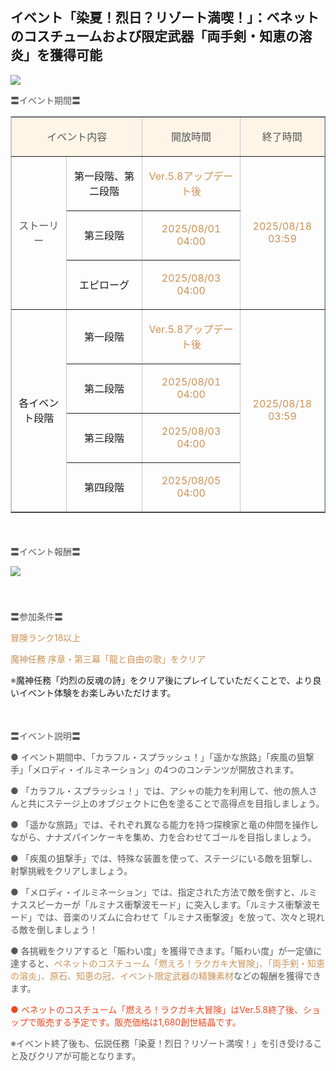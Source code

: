 ## イベント「染夏！烈日？リゾート満喫！」：ベネットのコスチュームおよび限定武器「両手剣・知恵の溶炎」を獲得可能
<img src="https://sdk.hoyoverse.com/upload/ann/2025/07/18/10edd1b80a015fd82642a8fb4a7853ac_1565408671017493462.png">
<p style="white-space: pre-wrap; text-align: left;"><span style="color:rgba(85,85,85,1)">〓イベント期間〓</span></p><div class="table-wrapper"><table style="border-color:rgb(193, 199, 208);width:100%;border-collapse:collapse;" class="" border="1" cellspacing="0"><colgroup><col style="width: 17.49787875930989%;"><col style="width: 24.285848967662865%;"><col style="width: 31.224662958423682%;"><col style="width: 31.375506740831526%;"></colgroup><tbody><tr><td colspan="2" data-colwidth="116,161" style="background-color: rgb(254, 245, 231);"><p style="white-space: pre-wrap; text-align: center;"><span style="color:rgba(85,85,85,1)">イベント内容</span></p></td><td data-colwidth="207" style="background-color: rgb(254, 245, 231);"><p style="white-space: pre-wrap; text-align: center;"><span style="color:rgba(85,85,85,1)">開放時間</span></p></td><td data-colwidth="208" style="background-color: rgb(254, 245, 231);"><p style="white-space: pre-wrap; text-align: center;"><span style="color:rgba(85,85,85,1)">終了時間</span></p></td></tr><tr><td rowspan="3" data-colwidth="116"><p style="white-space: pre-wrap; text-align: center;"><span style="color:rgba(85,85,85,1)">ストーリー</span></p></td><td data-colwidth="161"><p style="white-space: pre-wrap; text-align: center;">第一段階、第二段階</p></td><td data-colwidth="207"><p style="white-space: pre-wrap; text-align: center;"><span style="color:rgba(204,146,85,1)">Ver.5.8アップデート後</span></p></td><td rowspan="3" data-colwidth="208"><p style="white-space: pre-wrap; text-align: center;"><span style="color:rgba(204,146,85,1)"><t class="t_lc" contenteditable="false">2025/08/18 03:59</t></span></p></td></tr><tr><td data-colwidth="161"><p style="white-space: pre-wrap; text-align: center;">第三段階</p></td><td data-colwidth="207"><p style="white-space: pre-wrap; text-align: center;"><span style="color:rgba(204,146,85,1)"><t class="t_lc" contenteditable="false">2025/08/01 04:00</t></span></p></td></tr><tr><td data-colwidth="161"><p style="white-space: pre-wrap; text-align: center;">エピローグ</p></td><td data-colwidth="207"><p style="white-space: pre-wrap; text-align: center;"><span style="color:rgba(204,146,85,1)"><t class="t_lc" contenteditable="false">2025/08/03 04:00</t></span></p></td></tr><tr><td rowspan="4" data-colwidth="116"><p style="white-space: pre-wrap; text-align: center;">各イベント段階</p></td><td data-colwidth="161"><p style="white-space: pre-wrap; text-align: center;">第一段階</p></td><td data-colwidth="207"><p style="white-space: pre-wrap; text-align: center;"><span style="color:rgba(204,146,85,1)">Ver.5.8アップデート後</span></p></td><td rowspan="4" data-colwidth="208"><p style="white-space: pre-wrap; text-align: center;"><span style="color:rgba(204,146,85,1)"><t class="t_lc" contenteditable="false">2025/08/18 03:59</t></span></p></td></tr><tr><td data-colwidth="161"><p style="white-space: pre-wrap; text-align: center;">第二段階</p></td><td data-colwidth="207"><p style="white-space: pre-wrap; text-align: center;"><span style="color:rgba(204,146,85,1)"><t class="t_lc" contenteditable="false">2025/08/01 04:00</t></span></p></td></tr><tr><td data-colwidth="161"><p style="white-space: pre-wrap; text-align: center;">第三段階</p></td><td data-colwidth="207"><p style="white-space: pre-wrap; text-align: center;"><span style="color:rgba(204,146,85,1)"><t class="t_lc" contenteditable="false">2025/08/03 04:00</t></span></p></td></tr><tr><td data-colwidth="161"><p style="white-space: pre-wrap; text-align: center;">第四段階</p></td><td data-colwidth="207"><p style="white-space: pre-wrap; text-align: center;"><span style="color:rgba(204,146,85,1)"><t class="t_lc" contenteditable="false">2025/08/05 04:00</t></span></p></td></tr></tbody></table></div><p style="white-space: pre-wrap; min-height: 1.5em;"></p><p style="white-space: pre-wrap; text-align: left;"><span style="color:rgba(85,85,85,1)">〓イベント報酬〓</span></p><p style="white-space: pre-wrap; min-height: 1.5em; text-align: left;"><img src="https://sdk.hoyoverse.com/upload/ann/2025/06/27/2831eb8aaa78ec4bee34300c4bed8f39_5180849364035653321.png" href="" style="border:none;vertical-align:middle;"></p><p style="white-space: pre-wrap; min-height: 1.5em; text-align: left;"></p><p style="white-space: pre-wrap; text-align: left;"><span style="color:rgba(85,85,85,1)">〓参加条件〓</span></p><p style="white-space: pre-wrap; text-align: left;"><span style="color:rgba(204,146,85,1)">冒険ランク18以上</span></p><p style="white-space: pre-wrap; text-align: left;"><span style="color:rgba(204,146,85,1)">魔神任務 序章・第三幕「龍と自由の歌」をクリア</span></p><p style="white-space: pre-wrap;"><span style="color:rgba(85,85,85,1)">※</span>魔神任務「灼烈の反魂の詩」をクリア後にプレイしていただくことで、より良いイベント体験をお楽しみいただけます。</p><p style="white-space: pre-wrap; min-height: 1.5em;"></p><p style="white-space: pre-wrap; text-align: left;"><span style="color:rgba(85,85,85,1)">〓イベント説明〓</span></p><p style="white-space: pre-wrap; text-align: left;"><span style="color:rgba(85,85,85,1)">● イベント期間中、「カラフル・スプラッシュ！」「遥かな旅路」「疾風の狙撃手」「メロディ・イルミネーション」の4つのコンテンツが開放されます。</span></p><p style="white-space: pre-wrap; text-align: left;"><span style="color:rgba(85,85,85,1)">● 「カラフル・スプラッシュ！」では、アシャの能力を利用して、他の旅人さんと共にステージ上のオブジェクトに色を塗ることで高得点を目指しましょう。</span></p><p style="white-space: pre-wrap; text-align: left;"><span style="color:rgba(85,85,85,1)">● 「遥かな旅路」では、それぞれ異なる能力を持つ探検家と竜の仲間を操作しながら、ナナズパインケーキを集め、力を合わせてゴールを目指しましょう。</span></p><p style="white-space: pre-wrap; text-align: left;"><span style="color:rgba(85,85,85,1)">● 「疾風の狙撃手」では、特殊な装置を使って、ステージにいる敵を狙撃し、射撃挑戦をクリアしましょう。</span></p><p style="white-space: pre-wrap; text-align: left;"><span style="color:rgba(85,85,85,1)">● 「メロディ・イルミネーション」では、指定された方法で敵を倒すと、ルミナススピーカーが「ルミナス衝撃波モード」に突入します。「ルミナス衝撃波モード」では、音楽のリズムに合わせて「ルミナス衝撃波」を放って、次々と現れる敵を倒しましょう！</span></p><p style="white-space: pre-wrap; text-align: left;"><span style="color:rgba(85,85,85,1)">● 各挑戦をクリアすると「賑わい度」を獲得できます。「賑わい度」が一定値に達すると、</span><span style="color:rgba(204,146,85,1)">ベネットのコスチューム「燃えろ！ラクガキ大冒険」、「両手剣・知恵の溶炎」、原石、知恵の冠、イベント限定武器の精錬素材</span><span style="color:rgba(85,85,85,1)">などの報酬を獲得できます。</span></p><p style="white-space: pre-wrap; text-align: left;"><span style="color:rgba(236,73,35,1)">● ベネットのコスチューム「燃えろ！ラクガキ大冒険」はVer.5.8終了後、ショップで販売する予定です。販売価格は1,680創世結晶です。</span></p><p style="white-space: pre-wrap; text-align: left;"><span style="color:rgba(85,85,85,1)">※イベント終了後も、伝説任務「染夏！烈日？リゾート満喫！」を引き受けること及びクリアが可能となります。</span></p>
